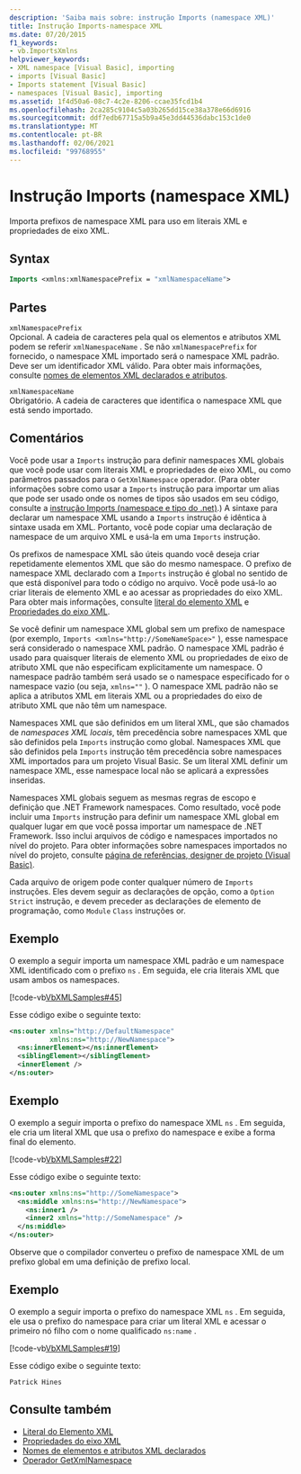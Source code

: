 ```yaml
---
description: 'Saiba mais sobre: instrução Imports (namespace XML)'
title: Instrução Imports-namespace XML
ms.date: 07/20/2015
f1_keywords:
- vb.ImportsXmlns
helpviewer_keywords:
- XML namespace [Visual Basic], importing
- imports [Visual Basic]
- Imports statement [Visual Basic]
- namespaces [Visual Basic], importing
ms.assetid: 1f4d50a6-08c7-4c2e-8206-ccae35fcd1b4
ms.openlocfilehash: 2ca285c9104c5a03b265dd15ce38a378e66d6916
ms.sourcegitcommit: ddf7edb67715a5b9a45e3dd44536dabc153c1de0
ms.translationtype: MT
ms.contentlocale: pt-BR
ms.lasthandoff: 02/06/2021
ms.locfileid: "99768955"
---
```

# <a name="imports-statement-xml-namespace"></a>Instrução Imports (namespace XML)

Importa prefixos de namespace XML para uso em literais XML e propriedades de eixo XML.

## <a name="syntax"></a>Syntax

```vb
Imports <xmlns:xmlNamespacePrefix = "xmlNamespaceName">
```

## <a name="parts"></a>Partes

`xmlNamespacePrefix`  
Opcional. A cadeia de caracteres pela qual os elementos e atributos XML podem se referir `xmlNamespaceName` . Se não `xmlNamespacePrefix` for fornecido, o namespace XML importado será o namespace XML padrão. Deve ser um identificador XML válido. Para obter mais informações, consulte [nomes de elementos XML declarados e atributos](../../programming-guide/language-features/xml/names-of-declared-xml-elements-and-attributes.md).

`xmlNamespaceName`  
Obrigatório. A cadeia de caracteres que identifica o namespace XML que está sendo importado.

## <a name="remarks"></a>Comentários

Você pode usar a `Imports` instrução para definir namespaces XML globais que você pode usar com literais XML e propriedades de eixo XML, ou como parâmetros passados para o `GetXmlNamespace` operador. (Para obter informações sobre como usar a `Imports` instrução para importar um alias que pode ser usado onde os nomes de tipos são usados em seu código, consulte a [instrução Imports (namespace e tipo do .net)](imports-statement-net-namespace-and-type.md).) A sintaxe para declarar um namespace XML usando a `Imports` instrução é idêntica à sintaxe usada em XML. Portanto, você pode copiar uma declaração de namespace de um arquivo XML e usá-la em uma `Imports` instrução.

Os prefixos de namespace XML são úteis quando você deseja criar repetidamente elementos XML que são do mesmo namespace. O prefixo de namespace XML declarado com a `Imports` instrução é global no sentido de que está disponível para todo o código no arquivo. Você pode usá-lo ao criar literais de elemento XML e ao acessar as propriedades do eixo XML. Para obter mais informações, consulte [literal do elemento XML](../xml-literals/xml-element-literal.md) e [Propriedades do eixo XML](../xml-axis/index.md).

Se você definir um namespace XML global sem um prefixo de namespace (por exemplo, `Imports <xmlns="http://SomeNameSpace>"` ), esse namespace será considerado o namespace XML padrão. O namespace XML padrão é usado para quaisquer literais de elemento XML ou propriedades de eixo de atributo XML que não especificam explicitamente um namespace. O namespace padrão também será usado se o namespace especificado for o namespace vazio (ou seja, `xmlns=""` ). O namespace XML padrão não se aplica a atributos XML em literais XML ou a propriedades do eixo de atributo XML que não têm um namespace.

Namespaces XML que são definidos em um literal XML, que são chamados de *namespaces XML locais*, têm precedência sobre namespaces XML que são definidos pela `Imports` instrução como global. Namespaces XML que são definidos pela `Imports` instrução têm precedência sobre namespaces XML importados para um projeto Visual Basic. Se um literal XML definir um namespace XML, esse namespace local não se aplicará a expressões inseridas.

Namespaces XML globais seguem as mesmas regras de escopo e definição que .NET Framework namespaces. Como resultado, você pode incluir uma `Imports` instrução para definir um namespace XML global em qualquer lugar em que você possa importar um namespace de .NET Framework. Isso inclui arquivos de código e namespaces importados no nível do projeto. Para obter informações sobre namespaces importados no nível do projeto, consulte [página de referências, designer de projeto (Visual Basic)](/visualstudio/ide/reference/references-page-project-designer-visual-basic).

Cada arquivo de origem pode conter qualquer número de `Imports` instruções. Eles devem seguir as declarações de opção, como a `Option Strict` instrução, e devem preceder as declarações de elemento de programação, como `Module` `Class` instruções or.

## <a name="example"></a>Exemplo

O exemplo a seguir importa um namespace XML padrão e um namespace XML identificado com o prefixo `ns` . Em seguida, ele cria literais XML que usam ambos os namespaces.

[!code-vb[VbXMLSamples#45](~/samples/snippets/visualbasic/VS_Snippets_VBCSharp/VbXMLSamples/VB/Module1.vb#45)]

Esse código exibe o seguinte texto:

```xml
<ns:outer xmlns="http://DefaultNamespace"
          xmlns:ns="http://NewNamespace">
  <ns:innerElement></ns:innerElement>
  <siblingElement></siblingElement>
  <innerElement />
</ns:outer>
```

## <a name="example"></a>Exemplo

O exemplo a seguir importa o prefixo do namespace XML `ns` . Em seguida, ele cria um literal XML que usa o prefixo do namespace e exibe a forma final do elemento.

[!code-vb[VbXMLSamples#22](~/samples/snippets/visualbasic/VS_Snippets_VBCSharp/VbXMLSamples/VB/XMLSamples10.vb#22)]

Esse código exibe o seguinte texto:

```xml
<ns:outer xmlns:ns="http://SomeNamespace">
  <ns:middle xmlns:ns="http://NewNamespace">
    <ns:inner1 />
    <inner2 xmlns="http://SomeNamespace" />
  </ns:middle>
</ns:outer>
```

Observe que o compilador converteu o prefixo de namespace XML de um prefixo global em uma definição de prefixo local.

## <a name="example"></a>Exemplo

O exemplo a seguir importa o prefixo do namespace XML `ns` . Em seguida, ele usa o prefixo do namespace para criar um literal XML e acessar o primeiro nó filho com o nome qualificado `ns:name` .

[!code-vb[VbXMLSamples#19](~/samples/snippets/visualbasic/VS_Snippets_VBCSharp/VbXMLSamples/VB/XMLSamples8.vb#19)]

Esse código exibe o seguinte texto:

`Patrick Hines`

## <a name="see-also"></a>Consulte também

- [Literal do Elemento XML](../xml-literals/xml-element-literal.md)
- [Propriedades do eixo XML](../xml-axis/index.md)
- [Nomes de elementos e atributos XML declarados](../../programming-guide/language-features/xml/names-of-declared-xml-elements-and-attributes.md)
- [Operador GetXmlNamespace](../operators/getxmlnamespace-operator.md)
